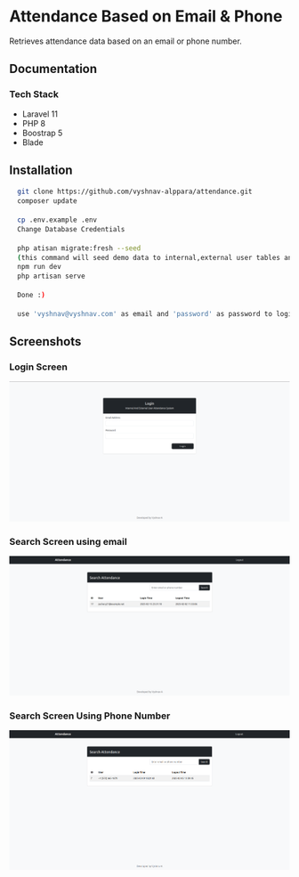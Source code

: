 
# Attendance Based on Email & Phone
Retrieves attendance data based on an email or phone
number.


## Documentation

### Tech Stack
- Laravel 11 
- PHP 8
- Boostrap 5
- Blade





## Installation



```bash
  git clone https://github.com/vyshnav-alppara/attendance.git
  composer update

  cp .env.example .env
  Change Database Credentials

  php atisan migrate:fresh --seed
  (this command will seed demo data to internal,external user tables and attendance table)
  npm run dev
  php artisan serve

  Done :)
  
  use 'vyshnav@vyshnav.com' as email and 'password' as password to login
```
    
## Screenshots
### Login Screen
![App Screenshot](https://github.com/vyshnav-alppara/attendance/blob/main/screenshots/login.png?raw=true)

### Search Screen using email
![App Screenshot](https://github.com/vyshnav-alppara/attendance/blob/main/screenshots/searchpage.png?raw=true)

### Search Screen Using Phone Number
![App Screenshot](https://github.com/vyshnav-alppara/attendance/blob/main/screenshots/search_phone.png?raw=true)
